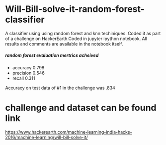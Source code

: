 # Will-Bill-solve-it-random-forest-classifier
A classifier using using random forest and knn techiniques. Coded it as part of a challenge on HackerEarth.Coded in jupyter ipython notebook. All results and comments are available in the notebook itself. 

##### random forest evaluation mertrics acheived 

- accuracy 0.798
- precision 0.546
- recall 0.311

Accuracy on test data of #1 in the challenge was .834


# challenge and dataset can be found link
https://www.hackerearth.com/machine-learning-india-hacks-2016/machine-learning/will-bill-solve-it/

